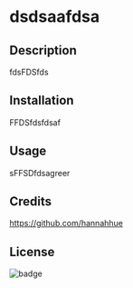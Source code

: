 # dsdsaafdsa

## Description

fdsFDSfds

## Installation

FFDSfdsfdsaf

## Usage

sFFSDfdsagreer

## Credits

https://github.com/hannahhue

## License

![badge](https://badgen.net/hackage/license/Cabal)

